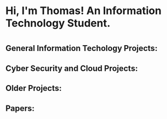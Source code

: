 <h1>Hi, I'm Thomas! An Information Technology Student.<h1>
<h2>General Information Techology Projects:</h2>



<h2>Cyber Security and Cloud Projects:</h2>

<h2>Older Projects:</h2>

<h2>Papers:</h2>




